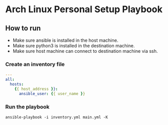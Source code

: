 # Arch Linux Personal Setup Playbook

## How to run

- Make sure ansible is installed in the host machine.
- Make sure python3 is installed in the destination machine.
- Make sure host machine can connect to destination machine via ssh.

### Create an inventory file

```yml
---
all:
  hosts:
    {{ host_address }}:
      ansible_user: {{ user_name }}

```

### Run the playbook
```
ansible-playbook -i inventory.yml main.yml -K
```
